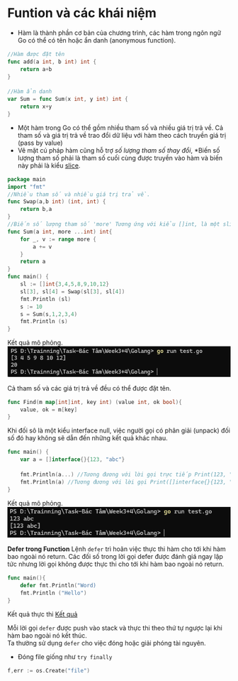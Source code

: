# Funtion và các khái niệm #
- Hàm là thành phần cơ bản của chương trình, các hàm trong ngôn ngữ Go có thể có tên hoặc ẩn danh (anonymous function).
```go
//Hàm được đặt tên
func add(a int, b int) int {
    return a+b
}

//Hàm ẩn danh
var Sum = func Sum(x int, y int) int {
    return x+y
}
```
- Một hàm trong Go có thể gồm nhiều tham số và nhiều giá trị trả về. Cả tham số và giá trị trả về trao đổi dữ liệu với hàm theo cách truyền giá trị (pass by value)
- Vê mặt cú pháp hàm cũng  hỗ trợ *số lượng tham số thay đổi*, *Biến số lượng tham số phải là tham số cuối cùng được truyền vào hàm và biến này phải là kiểu [slice](slice.md).
```go
package main
import "fmt"
//Nhiều tham số và nhiều giá trị trả về.
func Swap(a,b int) (int, int) {
    return b,a
}
//Biến số lượng tham số 'more' Tương ứng với kiểu []int, là một slice
func Sum(a int, more ...int) int{
    for _, v := range more {
        a += v
    }
    return a
}
func main() {
    sl := []int{3,4,5,8,9,10,12}
    sl[3], sl[4] = Swap(sl[3], sl[4])
    fmt.Println (sl)
    s := 10
    s = Sum(s,1,2,3,4)
    fmt.Println (s)
}
```
Kết quả mô phỏng.
![Kết quả](/Image/function.png)

Cả tham số và các giá trị trả về đều có thể được đặt tên.
```go
func Find(m map[int]int, key int) (value int, ok bool){
    value, ok = m[key]
}
```

Khi đối sô là một kiểu interface null, việc người gọi có phân giải (unpack) đối số đó hay không sẽ dẫn đến những kết quả khác nhau.
```go
func main() {
    var a = []interface{}{123, "abc"}

    fmt.Println(a...) //Tương đương với lời gọi trực tiếp Print(123, "abc") -> kết quả là 123 abc
    fmt.Println(a) //Tương đương với lời gọi Print([]interface{}{123, "abc"}) -> Kết quả là [123 abc] (chưa được unpack)
}
```

Kết quả mô phỏng.
![Kết quả](/Image/pack_unpack.png)

**Defer trong Function**
Lệnh ``` defer ``` trì hoãn việc thực thi hàm cho tới khi hàm bao ngoài nó return. Các đối số trong lời gọi defer được đánh giá ngay lập tức nhưng lời gọi không được thực thi cho tới khi hàm bao ngoài nó return.
```go
func main(){
    defer fmt.Println("Word)
    fmt.Println ("Hello")
}
```

Kết quả thực thi
[Kết quả](/Image/defer.png)

Mỗi lời gọi ``` defer ``` được push vào stack và thực thi theo thứ tự ngược lại khi hàm bao ngoài nó kết thúc.  
Ta thường sử dụng ``` defer ``` cho việc đóng hoặc giải phóng tài nguyên.
  - Đóng file giống như ``` try finally ```
  ```go
  f,err := os.Create("file")
  
  ```